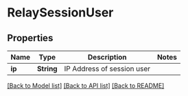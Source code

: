 # RelaySessionUser

## Properties

Name | Type | Description | Notes
------------ | ------------- | ------------- | -------------
**ip** | **String** | IP Address of session user | 

[[Back to Model list]](../README.md#documentation-for-models) [[Back to API list]](../README.md#documentation-for-api-endpoints) [[Back to README]](../README.md)


